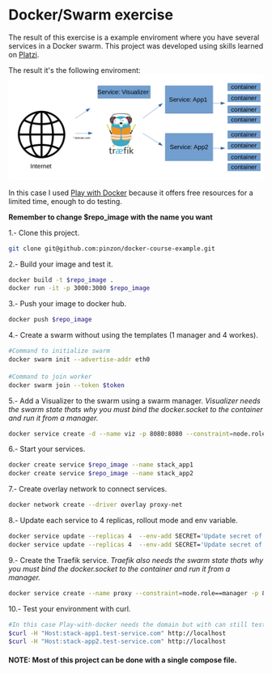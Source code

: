 # Docker/Swarm exercise
The result of this exercise is a example enviroment where you have several  services in a Docker swarm. This project was developed using skills learned on [Platzi](https://platzi.com/cursos/docker-swarm/ "Platzi").

The result it's the following enviroment:
[![Diagram](https://raw.githubusercontent.com/pinzon/docker-course-example/master/pictures/diagram.png "Diagram")](https://raw.githubusercontent.com/pinzon/docker-course-example/master/pictures/diagram.png "Diagram")

In this case I used [Play with Docker](https://labs.play-with-docker.com/ "Play with Docker") because it offers free resources for a limited time, enough to do testing.

**Remember to change $repo_image with the name you want**

1.- Clone this project.
```sh
git clone git@github.com:pinzon/docker-course-example.git
```

2.- Build your image and test it. 
```sh
docker build -t $repo_image .
docker run -it -p 3000:3000 $repo_image
```

3.- Push your image to docker hub.
```sh
docker push $repo_image
```

4.- Create a swarm without using the templates (1 manager and 4 workes).
```sh
#Command to initialize swarm
docker swarm init --advertise-addr eth0

#Command to join worker
docker swarm join --token $token
```

5.- Add a Visualizer to the swarm using a swarm manager. *Visualizer needs the swarm state thats why you must bind the docker.socket to the container and run it from a manager.*
```sh
docker service create -d --name viz -p 8080:8080 --constraint=node.role==manager --mount=type=bind,src=/var/run/docker.sock,dst=/var/run/docker.sock dockersamples/visualizer
```

6.- Start your services.
```sh
docker create service $repo_image --name stack_app1
docker create service $repo_image --name stack_app2
```

7.- Create overlay network to connect services.

```sh
docker network create --driver overlay proxy-net
```

8.- Update each service to 4 replicas, rollout mode and env variable.
```sh
docker service update --replicas 4  --env-add SECRET='Update secret of service 1' --update-parallelism 2 --label-add traefik.port=3000 --network-add proxy-net stack_app1 
docker service update --replicas 4  --env-add SECRET='Update secret of service 2' --update-parallelism 2 --label-add traefik.port=3000 --network-add proxy-net stack_app2 
```

9.- Create the Traefik service. *Traefik also needs the swarm state thats why you must bind the docker.socket to the container and run it from a manager.*
```sh
docker service create --name proxy --constraint=node.role==manager -p 80:80 -p 9090:8080 --mount type=bind,src=/var/run/docker.sock,dst=/var/run/docker.sock --network proxy-net traefik --docker --docker.swarmMode --docker.domain=test-service.com --docker.watch --api
```

10.- Test your environment with curl.
```sh
#In this case Play-with-docker needs the domain but with can still test the access to the services using Curl
$curl -H "Host:stack-app1.test-service.com" http://localhost
$curl -H "Host:stack-app2.test-service.com" http://localhost
```

#### NOTE: Most of this project can be done with a single compose file.